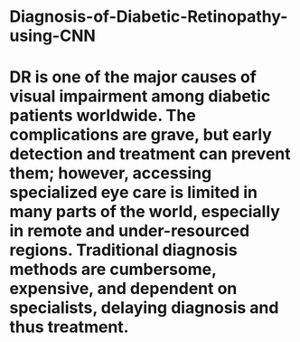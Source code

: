 # Diagnosis-of-Diabetic-Retinopathy-using-CNN
# DR is one of the major causes of visual impairment among diabetic patients worldwide. The complications are grave, but early detection and treatment can prevent them; however, accessing specialized eye care is limited in many parts of the world, especially in remote and under-resourced regions. Traditional diagnosis methods are cumbersome, expensive, and dependent on specialists, delaying diagnosis and thus treatment.

